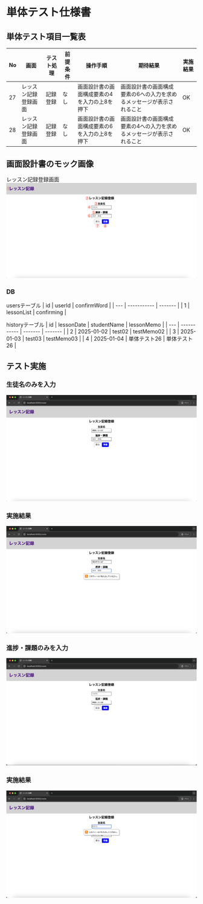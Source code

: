 # 単体テスト仕様書

## 単体テスト項目一覧表
| No   | 画面 | テスト処理 | 前提条件 | 操作手順 | 期待結果 | 実施結果 |
| --- | ----------- | ------- | ------- | ------- | ------- | ------- |
| 27 | レッスン記録登録画面 | 記録登録 | なし | 画面設計書の画面構成要素の4を入力の上8を押下 | 画面設計書の画面構成要素の6への入力を求めるメッセージが表示されること | OK |
| 28 | レッスン記録登録画面 | 記録登録 | なし | 画面設計書の画面構成要素の6を入力の上8を押下 | 画面設計書の画面構成要素の4への入力を求めるメッセージが表示されること | OK |

## 画面設計書のモック画像
レッスン記録登録画面
![レッスン記録登録画面](../../screen-design/images/create.png)

### DB
usersテーブル
| id | userId | confirmWord |
| --- | ----------- | ------- |
| 1 | lessonList | confirming |

historyテーブル
| id | lessonDate | studentName | lessonMemo |
| --- | ----------- | ------- | ------- |
| 2 | 2025-01-02 | test02 | testMemo02 |
| 3	| 2025-01-03 | test03 | testMemo03 |
| 4	| 2025-01-04 | 単体テスト26 | 単体テスト26 |

## テスト実施
### 生徒名のみを入力
![生徒名のみ](../images/create-only-name.png)

### 実施結果
![生徒名のみ結果](../images/only-name-result.png)

### 進捗・課題のみを入力
![進捗・課題のみ](../images/create-only-memo.png)

### 実施結果
![進捗・課題のみ結果](../images/only-memo-result.png)
